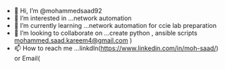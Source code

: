 - 👋 Hi, I’m @mohammedsaad92
- 👀 I’m interested in ...network automation
- 🌱 I’m currently learning ...network automation for ccie lab preparation 
- 💞️ I’m looking to collaborate on ...create python , ansible scripts mohammed.saad.kareem4@gmail.com
)
- 📫 How to reach me ...linkdln(https://www.linkedin.com/in/moh-saad/) or Email(

<!---
mohammedsaad92/mohammedsaad92 is a ✨ special ✨ repository because its `README.md` (this file) appears on your GitHub profile.
You can click the Preview link to take a look at your changes.
--->

